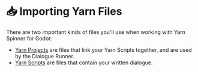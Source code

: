 # 📥 Importing Yarn Files

There are two important kinds of files you'll use when working with Yarn Spinner for Godot:

* [Yarn Projects](yarn-projects.md) are files that link your Yarn Scripts together, and are used by the Dialogue Runner.
* [Yarn Scripts](yarn-scripts.md) are files that contain your written dialogue.
